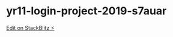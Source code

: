 # yr11-login-project-2019-s7auar

[Edit on StackBlitz ⚡️](https://stackblitz.com/edit/yr11-login-project-2019-s7auar)